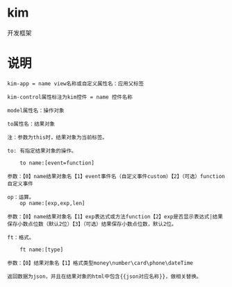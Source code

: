 # kim
开发框架

# 说明
	kim-app = name view名称或自定义属性名：应用父标签 

	kim-control属性标注为kim控件 = name 控件名称

	model属性名：操作对象
	
	to属性名：结果对象
	
	注：参数为this时，结果对象为当前标签。

	to: 有指定结果对象的操作。
	
		to name:[event=function]
		
	参数：【0】name结果对象名【1】event事件名（自定义事件custom）【2】（可选）function自定义事件
	
	op：运算。
		op name:[exp,exp,len]
		
	参数：【0】name结果对象名【1】exp表达式或方法function【2】exp是否显示表达式|结果保存小数点位数（默认2位）【3】（可选）结果保存小数点位数，默认2位。
	
	ft：格式。
	
		ft name:[type]
		
	参数：【0】结果对象名【1】格式类型money\number\card\phone\dateTime

	返回数据为json，并且在结果对象的html中包含{{json对应名称}}，做相关替换。
